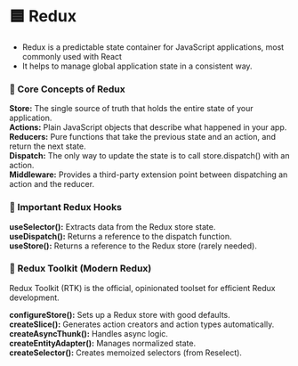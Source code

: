 # 🟦 Redux

- Redux is a predictable state container for JavaScript applications, most commonly used with React
- It helps to manage global application state in a consistent way.

### 🔵 Core Concepts of Redux

**Store:** The single source of truth that holds the entire state of your application.<br>
**Actions:** Plain JavaScript objects that describe what happened in your app.<br>
**Reducers:** Pure functions that take the previous state and an action, and return the next state.<br>
**Dispatch:** The only way to update the state is to call store.dispatch() with an action.<br>
**Middleware:** Provides a third-party extension point between dispatching an action and the reducer.<br>

### 🔵 Important Redux Hooks

**useSelector():** Extracts data from the Redux store state.<br>
**useDispatch():** Returns a reference to the dispatch function.<br>
**useStore():** Returns a reference to the Redux store (rarely needed).<br>

### 🔵 Redux Toolkit (Modern Redux)

Redux Toolkit (RTK) is the official, opinionated toolset for efficient Redux development.<br>

**configureStore():** Sets up a Redux store with good defaults.<br>
**createSlice():** Generates action creators and action types automatically.<br>
**createAsyncThunk():** Handles async logic.<br>
**createEntityAdapter():** Manages normalized state.<br>
**createSelector():** Creates memoized selectors (from Reselect).<br>
